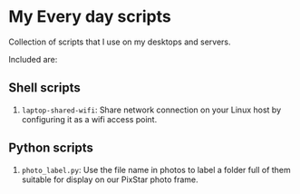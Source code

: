 # My Every day scripts

Collection of scripts that I use on my desktops and servers.

Included are:

## Shell scripts

1. ``laptop-shared-wifi``: Share network connection on your Linux host by
   configuring it as a wifi access point.

## Python scripts

1. ``photo_label.py``: Use the file name in photos to label a folder full of
   them suitable for display on our PixStar photo frame.
